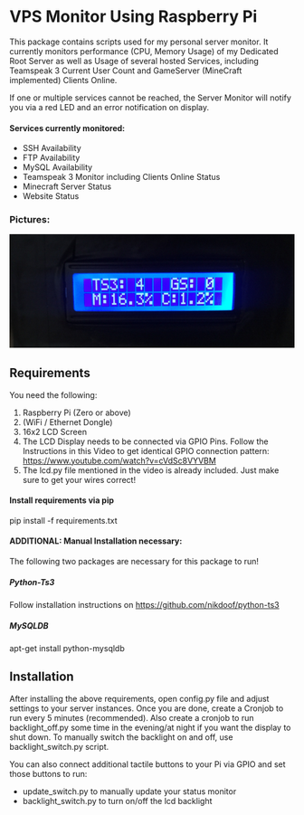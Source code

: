 # VPS Monitor Using Raspberry Pi
This package contains scripts used for my personal server monitor.
It currently monitors performance (CPU, Memory Usage) of my Dedicated Root Server as well as Usage of several hosted Services, including Teamspeak 3 Current User Count and GameServer (MineCraft implemented) Clients Online.

If one or multiple services cannot be reached, the Server Monitor will notify you via a red LED and an error notification on display.

#### Services currently monitored:
- SSH Availability
- FTP Availability
- MySQL Availability
- Teamspeak 3 Monitor including Clients Online Status
- Minecraft Server Status
- Website Status

### Pictures:
![alt text](https://github.com/jpkunkler/raspberrypi-servermonitor/blob/master/images/monitor.png)

## Requirements
You need the following:
1. Raspberry Pi (Zero or above)
2. (WiFi / Ethernet Dongle)
3. 16x2 LCD Screen
4. The LCD Display needs to be connected via GPIO Pins. Follow the Instructions in this Video to get identical GPIO connection pattern: https://www.youtube.com/watch?v=cVdSc8VYVBM
5. The lcd.py file mentioned in the video is already included. Just make sure to get your wires correct!

#### Install requirements via pip
pip install -f requirements.txt

#### ADDITIONAL: Manual Installation necessary:
The following two packages are necessary for this package to run!
##### Python-Ts3
Follow installation instructions on  https://github.com/nikdoof/python-ts3


##### MySQLDB
apt-get install python-mysqldb

## Installation

After installing the above requirements, open config.py file and adjust settings to your server instances.
Once you are done, create a Cronjob to run every 5 minutes (recommended).
Also create a cronjob to run backlight_off.py some time in the evening/at night if you want the display to shut down.
To manually switch the backlight on and off, use backlight_switch.py script.

You can also connect additional tactile buttons to your Pi via GPIO and set those buttons to run:
- update_switch.py to manually update your status monitor
- backlight_switch.py to turn on/off the lcd backlight
